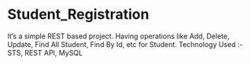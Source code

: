 # Student_Registration
It’s a simple REST based project. Having operations like Add, Delete, Update, Find All Student, Find By Id, etc for Student. 
Technology Used :-STS, REST API,  MySQL
